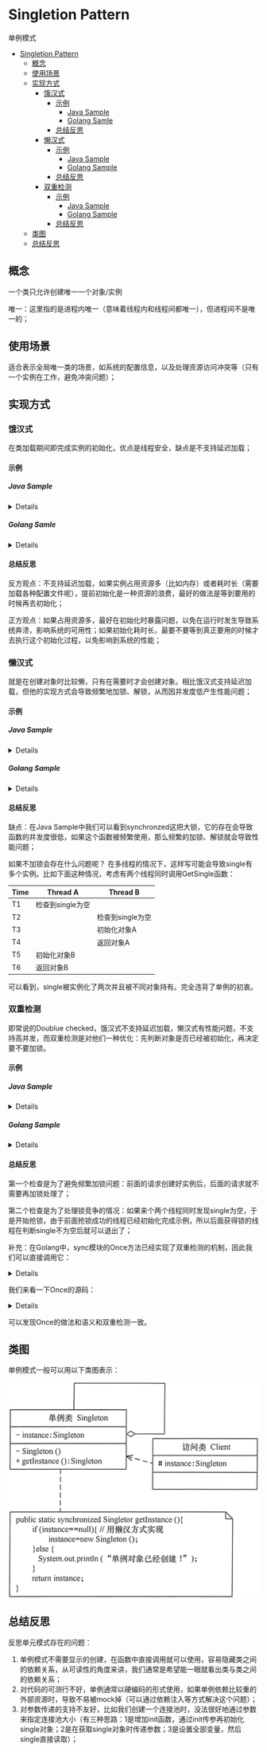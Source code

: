 # Singletion Pattern
单例模式
- [Singletion Pattern](#singletion-pattern)
  - [概念](#概念)
  - [使用场景](#使用场景)
  - [实现方式](#实现方式)
    - [饿汉式](#饿汉式)
      - [示例](#示例)
        - [Java Sample](#java-sample)
        - [Golang Samle](#golang-samle)
      - [总结反思](#总结反思)
    - [懒汉式](#懒汉式)
      - [示例](#示例-1)
        - [Java Sample](#java-sample-1)
        - [Golang Sample](#golang-sample)
      - [总结反思](#总结反思-1)
    - [双重检测](#双重检测)
      - [示例](#示例-2)
        - [Java Sample](#java-sample-2)
        - [Golang Sample](#golang-sample-1)
      - [总结反思](#总结反思-2)
  - [类图](#类图)
  - [总结反思](#总结反思-3)

## 概念
一个类只允许创建唯一一个对象/实例

唯一：这里指的是进程内唯一（意味着线程内和线程间都唯一），但进程间不是唯一的；

## 使用场景
适合表示全局唯一类的场景，如系统的配置信息，以及处理资源访问冲突等（只有一个实例在工作，避免冲突问题）；

## 实现方式

### 饿汉式
在类加载期间即完成实例的初始化，优点是线程安全，缺点是不支持延迟加载；

#### 示例

##### Java Sample

<details>

```java
public class Singletion {
    pirvate static Singletion single = new Singletion();
    private Singletion() {}
    public static Singletion getSingle () {
        return single;
    }
}
```

</details>

##### Golang Samle

<details>

```golang
type Singletion struct {}

var single *Singletion

func GetSingle() *Singletion {
    return single
}

func init() {
    single = new(Singletion)
}
```
</details>

#### 总结反思

反方观点：不支持延迟加载，如果实例占用资源多（比如内存）或者耗时长（需要加载各种配置文件呢），提前初始化是一种资源的浪费，最好的做法是等到要用的时候再去初始化；

正方观点：如果占用资源多，最好在初始化时暴露问题，以免在运行时发生导致系统奔溃，影响系统的可用性；如果初始化耗时长，最要不要等到真正要用的时候才去执行这个初始化过程，以免影响到系统的性能；

### 懒汉式
就是在创建对象时比较懒，只有在需要时才会创建对象。相比饿汉式支持延迟加载，但他的实现方式会导致频繁地加锁、解锁，从而因并发度低产生性能问题；

#### 示例

##### Java Sample
<details>

```java
public class Singletion {
    private static Singletion single = null
    private Singletion () {}
    public static synchronized Singletion getSingle () {
        if (single == null) {
            single = new Singletion();
        }
        return single;
    }
}
```

</details>

##### Golang Sample

<details>

```golang
type Singletion struct {}

var mutex sync.Mutex
var single *Singletion

func GetSingle() *Singletion {
    mutex.Lock() 
    defer mutex.Unlock()
    if single == nil {
        single = new(Singletion)
    }
    return single
}
```

</details>

#### 总结反思

缺点：在Java Sample中我们可以看到synchronzed这把大锁，它的存在会导致函数的并发度很低，如果这个函数被频繁使用，那么频繁的加锁、解锁就会导致性能问题；

如果不加锁会存在什么问题呢？
在多线程的情况下，这样写可能会导致single有多个实例。比如下面这种情况，考虑有两个线程同时调用GetSingle函数：

| Time | Thread A | Thread B |
| - | - | - |
| T1 | 检查到single为空||
| T2 | | 检查到single为空 |
| T3 | | 初始化对象A |
| T4 | | 返回对象A |
| T5 | 初始化对象B | |
| T6 |  返回对象B | |

可以看到，single被实例化了两次并且被不同对象持有。完全违背了单例的初衷。

### 双重检测
即常说的Doublue checked，饿汉式不支持延迟加载，懒汉式有性能问题，不支持高并发，而双重检测是对他们一种优化：先判断对象是否已经被初始化，再决定要不要加锁。

#### 示例
##### Java Sample

<details>

```java
public class Singletion {
    private volatile static Singletion single = null
    private Singletion () {}
    public static synchronized Singletion getSingle () {
        if (single == null) {
            synchronized(Singletion.class) {
                if (single == null) {
                    single = new Singletion();
                }
            }
        }
        return single;
    }
}
```
</details>

##### Golang Sample

<details>

```golang
type Singletion struct {}

var mutex sync.Mutex
var single *Singletion

func GetSingle() *Singletion {
    if single == nil {
        mutex.Lock() 
        defer mutex.Unlock()
        if single == nil {
            single = new(Singletion)
        }    
    }
    return single
}
```
</details>

#### 总结反思
第一个检查是为了避免频繁加锁问题：前面的请求创建好实例后，后面的请求就不需要再加锁处理了；

第二个检查是为了处理锁竞争的情况：如果来个两个线程同时发现single为空，于是开始抢锁，由于前面抢锁成功的线程已经初始化完成示例，所以后面获得锁的线程在判断single不为空后就可以退出了；

补充：在Golang中，sync模块的Once方法已经实现了双重检测的机制，因此我们可以直接调用它：

<details>

```goalng
type Singletion struct {}

var once sync.Once
var single *Singletion

func GetSingle() *Singletion {
    once.Do(func() {
        single = new(Singletion)
    })
    return single
}
```

</details>

我们来看一下Once的源码：

<details>

```golang
type Once struct {
    m    Mutex
    done uint32
}

func (o *Once) Do(f func()) {
    if atomic.LoadUint32(&o.done) == 1 { // <-- Check
        return
    }
    // Slow-path.
    o.m.Lock()                           // <-- Lock
     defer o.m.Unlock()
    if o.done == 0 {                     // <-- Check
        defer atomic.StoreUint32(&o.done, 1)
        f()
    }
}
```

</details>

可以发现Once的做法和语义和双重检测一致。

## 类图
单例模式一般可以用以下类图表示：

![singletion](singletion.png)

## 总结反思
反思单元模式存在的问题：
1. 单例模式不需要显示的创建，在函数中直接调用就可以使用，容易隐藏类之间的依赖关系，从可读性的角度来讲，我们通常是希望能一眼就看出类与类之间的依赖关系；
2. 对代码的可测行不好，单例通常以硬编码的形式使用，如果单例依赖比较重的外部资源时，导致不易被mock掉（可以通过依赖注入等方式解决这个问题）；
3. 对参数传递的支持不友好，比如我们创建一个连接池时，没法很好地通过参数来指定连接池大小（有三种思路：1是增加init函数，通过init传参再初始化single对象；2是在获取single对象时传递参数；3是设置全部变量，然后single直接读取）；
